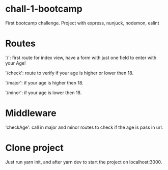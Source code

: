 # chall-1-bootcamp

First bootcamp challenge. Project with express, nunjuck, nodemon, eslint

# Routes

'/': first route for index view, have a form with just one field to enter with your Age!

'/check': route to verify if your age is higher or lower then 18.

'/major': if your age is higher then 18.

'/minor': if your age is lower then 18.

# Middleware

'checkAge': call in major and minor routes to check if the age is pass in url.

# Clone project

Just run yarn init, and after yarn dev to start the project on localhost:3000.
